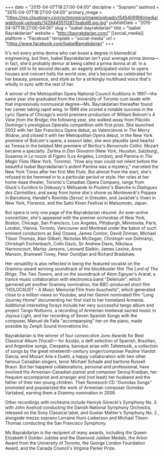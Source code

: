 +++
date = "2015-04-07T18:27:00-04:00"
discipline = "Soprano"
lastmod = "2015-04-07T18:27:00-04:00"
primary_image = "https://res.cloudinary.com/schmopera/image/upload/v1545409169/media/webhook-uploads/1428445511287/IsabelB.jpg.jpg"
publishDate = "2015-04-07T18:27:00-04:00"
slug = "isabel-bayrakdarian"
title = "Isabel Bayrakdarian"
website = "http://bayrakdarian.com/"
[[social_media]]
platform = "Facebook"
template = "social-media"
url = "https://www.facebook.com/IsabelBayrakdarian"
+++

<p>
	It's not every prima donna who can boast a degree in biomedical engineering, but then, Isabel Bayrakdarian isn't your average prima donna—in fact, she'd probably demur at being called a prima donna at all. In a career still in its second decade, an eagerly anticipated visitor to opera houses and concert halls the world over, she's become as celebrated for her beauty, presence, and style as for a strikingly multihued voice that's wholly in sync with the rest of her.
</p>
<p>
	A winner of the Metropolitan Opera National Council Auditions in 1997—the same year she graduated from the University of Toronto cum laude with that impressively nonmusical degree—Ms. Bayrakdarian thereafter found her career taking rapid wing. In 1999 she scored a notable success in the Lyric Opera of Chicago's world premiere production of William Bolcom's <em>A View from the Bridge</em>; the following year, she walked away from Plácido Domingo's prestigious Operalia competition with first prize. She launched 2002 with her San Francisco Opera debut, as Valencienne in <em>The Merry Widow</em>, and closed it with her Metropolitan Opera debut, in the New York premiere of Bolcom's opera; a season later, she won plaudits (and hearts) as Teresa in the belated Met premiere of Berlioz's <em>Benvenuto Cellini</em>. Mozart became a specialty: Zerlina in <em>Don Giovanni</em> (New York, Houston, Salzburg), Susanna in <em>Le nozze di Figaro</em> (Los Angeles, London), and Pamina in <em>The Magic Flute</em> (New York, Toronto). "How any man could not relent before the beautiful Isabel Bayrakdarian's ardent Pamina was a mystery," marveled the New York Times after her first Met <em>Flute</em>. But almost from the start, she's refused to be hemmed in to a particular period or style. Her roles at her home-base theater, Toronto's Canadian Opera Company, range from Gluck's Euridice to Debussy's Mélisande to Poulenc's Blanche in <em>Dialogues des Carmélites</em>; and away from home she's shone as Monteverdi's Poppea in Barcelona, Handel's Romilda (<em>Serse</em>) in Dresden, and Janáček's Vixen in New York, Florence, and the Saito Kinen Festival in Matsumoto, Japan.
</p>
<p>
	But opera is only one page of the Bayrakdarian résumé. An ever-active concertizer, she's appeared with the premier orchestras of New York, Boston, Chicago, San Francisco, Los Angeles, Pittsburgh, Minnesota, Paris, London, Vienna, Toronto, Vancouver and Montreal under the baton of such eminent conductors as Seiji Ozawa, James Conlon, David Zinman, Michael Tilson Thomas, Alan Gilbert, Nicholas McGegan, Christoph von Dohnányi, Christoph Eschenbach, Colin Davis, Sir Andrew Davis, Nikolaus Harnoncourt, Mariss Jansons, Leonard Slatkin, James Levine, Anne Manson, Bramwell Tovey, Peter Oundjian and Richard Bradshaw.
</p>
<p>
	Her versatility is also reflected in being the featured vocalist on the Grammy-award winning soundtrack of the blockbuster film <em>The Lord of The Rings: The Two Towers</em>, and on the soundtrack of Atom Egoyan's Ararat; a trance music collaboration with electronica band "Delerium", which garnered yet another Grammy nomination, the BBC-produced short film "HOLOCAUST – A Music Memorial Film from Auschwitz", which generated close to a million views on Youtube, and her Gemini nominated film "Long Journey Home" documenting her first visit to her homeland Armenia. Additional interesting forays include her very successful tango album and project Tango Notturno, a recording of Armenian medieval sacred music in Joyous Light, and her recording of Seven Spanish Songs with the composer, Manuel de Falla "accompanying" her on the piano, made possible by Zenph Sound Innovations Inc.
</p>
<p>
	Bayrakdarian is the winner of four consecutive Juno Awards for Best Classical Album (Vocal)— for Azulão, a deft selection of Spanish, Brazilian, and Argentine songs, Cleopatra, baroque arias with Tafelmusik, a collection of songs by the great nineteenth-century singer/composer Pauline Viardot Garcia, and Mozart Arie e Duetti, a happy collaboration with two other famous Canadian singers, tenor Michael Schade and baritone Russell Braun. But her happiest collaborations, personal and professional, have involved the Armenian-Canadian pianist and composer Serouj Kradjian, her frequent accompanist and arranger and (not least) her husband and the father of their two young children. Their Nonesuch CD "Gomidas Songs" promoted and popularized the work of Armenian composer Gomidas Vartabed, earning them a Grammy nomination in 2009.
</p>
<p>
	Other recordings with orchestra include Henryk Górecki's Symphony No. 3 with John Axelrod conducting the Danish National Symphony Orchestra, released on the Sony Classical label, and Gustav Mahler's Symphony No. 2 , alongside mezzo soprano Lorraine Hunt-Lieberson and Michael Tilson-Thomas conducting the San Francisco Symphony.
</p>
<p>
	Ms Bayrakdarian is the recipient of many awards, including the Queen Elizabeth II Golden Jubilee and the Diamond Jubilee Medals, the Arbor Award from the University of Toronto, the George London Foundation Award, and the Canada Council's Virginia Parker Prize.
</p>
